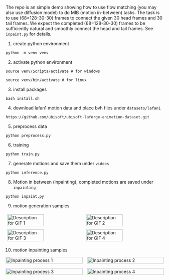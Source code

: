 The repo is an simple demo showing how to use flow matching (you may also use diffusion model) to 
do MIB (motion in-between) tasks. The task is to use (68=128-30-30) frames to connect the given 30 head 
frames and 30 tail frames. We expect the completed (68=128-30-30) frames to be sufficiently natural and 
smoothly connect the head and tail frames. See `inpaint.py` for details.

1. create python environment

```python -m venv venv```

2. activate python environment

```source venv/Scripts/activate # for windows```

```source venv/bin/activate # for linux```

3. install packages

```bash install.sh```

4. download lafan1 motion data and place bvh files under `datasets/lafan1`

```https://github.com/ubisoft/ubisoft-laforge-animation-dataset.git```

5. preprocess data

```python preprocess.py```

6. training

```python train.py```

7. generate motions and save them under `videos`

```python inference.py```

8. Motion in between (inpainting), completed motions are saved under `inpainting`

```python inpaint.py```

9. motion generation samples

<div style="display: flex; flex-wrap: wrap; justify-content: space-around; align-items: flex-start;">
  <img src="videos/1.gif" alt="Description for GIF 1" style="width: 48%; margin: 1%;">
  <img src="videos/2.gif" alt="Description for GIF 2" style="width: 48%; margin: 1%;">
  <img src="videos/3.gif" alt="Description for GIF 3" style="width: 48%; margin: 1%;">
  <img src="videos/4.gif" alt="Description for GIF 4" style="width: 48%; margin: 1%;">
</div>

10. motion inpainting samples

<div style="display: grid; grid-template-columns: 1fr 1fr; gap: 15px; max-width: 800px; margin: auto;">
  <img src="inpainting/inpainting_1.gif" alt="Inpainting process 1" style="width: 100%; height: auto; display: block;">
  <img src="inpainting/inpainting_2.gif" alt="Inpainting process 2" style="width: 100%; height: auto; display: block;">
  <img src="inpainting/inpainting_3.gif" alt="Inpainting process 3" style="width: 100%; height: auto; display: block;">
  <img src="inpainting/inpainting_4.gif" alt="Inpainting process 4" style="width: 100%; height: auto; display: block;">
</div>
